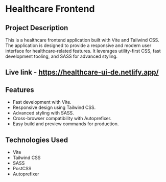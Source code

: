# Healthcare Frontend

## Project Description

This is a healthcare frontend application built with Vite and Tailwind CSS. The application is designed to provide a responsive and modern user interface for healthcare-related features. It leverages utility-first CSS, fast development tooling, and SASS for advanced styling.

## Live link - https://healthcare-ui-de.netlify.app/

## Features

- Fast development with Vite.
- Responsive design using Tailwind CSS.
- Advanced styling with SASS.
- Cross-browser compatibility with Autoprefixer.
- Easy build and preview commands for production.

## Technologies Used

- Vite
- Tailwind CSS
- SASS
- PostCSS
- Autoprefixer

